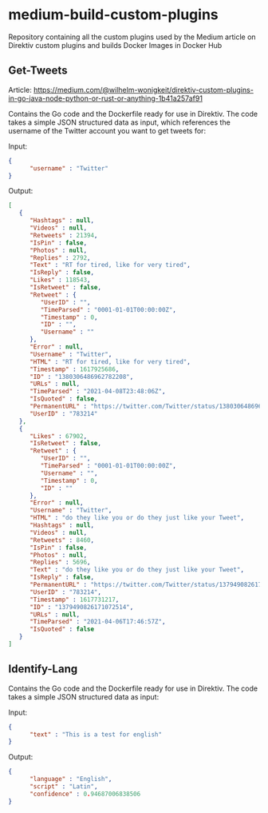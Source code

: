 # medium-build-custom-plugins
 Repository containing all the custom plugins used by the Medium article on Direktiv custom plugins and builds Docker Images in Docker Hub

## Get-Tweets

Article: https://medium.com/@wilhelm-wonigkeit/direktiv-custom-plugins-in-go-java-node-python-or-rust-or-anything-1b41a257af91

Contains the Go code and the Dockerfile ready for use in Direktiv. The code takes a simple JSON structured data as input, which references the username of the Twitter account you want to get tweets for:

Input:
```json
{
      "username" : "Twitter"
}      
```
 
Output:
```json
[
   {
      "Hashtags" : null,
      "Videos" : null,
      "Retweets" : 21394,
      "IsPin" : false,
      "Photos" : null,
      "Replies" : 2792,
      "Text" : "RT for tired, like for very tired",
      "IsReply" : false,
      "Likes" : 118543,
      "IsRetweet" : false,
      "Retweet" : {
         "UserID" : "",
         "TimeParsed" : "0001-01-01T00:00:00Z",
         "Timestamp" : 0,
         "ID" : "",
         "Username" : ""
      },
      "Error" : null,
      "Username" : "Twitter",
      "HTML" : "RT for tired, like for very tired",
      "Timestamp" : 1617925686,
      "ID" : "1380306486962782208",
      "URLs" : null,
      "TimeParsed" : "2021-04-08T23:48:06Z",
      "IsQuoted" : false,
      "PermanentURL" : "https://twitter.com/Twitter/status/1380306486962782208",
      "UserID" : "783214"
   },
   {
      "Likes" : 67902,
      "IsRetweet" : false,
      "Retweet" : {
         "UserID" : "",
         "TimeParsed" : "0001-01-01T00:00:00Z",
         "Username" : "",
         "Timestamp" : 0,
         "ID" : ""
      },
      "Error" : null,
      "Username" : "Twitter",
      "HTML" : "do they like you or do they just like your Tweet",
      "Hashtags" : null,
      "Videos" : null,
      "Retweets" : 8460,
      "IsPin" : false,
      "Photos" : null,
      "Replies" : 5696,
      "Text" : "do they like you or do they just like your Tweet",
      "IsReply" : false,
      "PermanentURL" : "https://twitter.com/Twitter/status/1379490826171072514",
      "UserID" : "783214",
      "Timestamp" : 1617731217,
      "ID" : "1379490826171072514",
      "URLs" : null,
      "TimeParsed" : "2021-04-06T17:46:57Z",
      "IsQuoted" : false
   }
]   
```

## Identify-Lang

Contains the Go code and the Dockerfile ready for use in Direktiv. The code takes a simple JSON structured data as input:

Input:
```json
{
      "text" : "This is a test for english"
}      
```
 
Output:
```json
{
      "language" : "English",
      "script" : "Latin",
      "confidence" : 0.94687006838506
}
```

